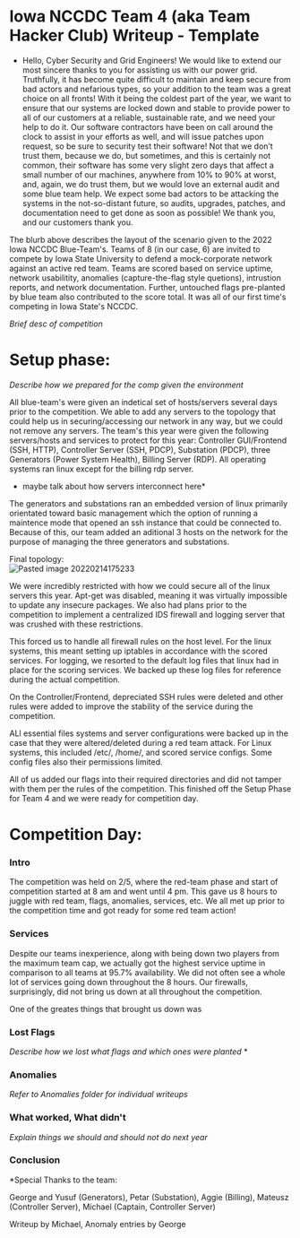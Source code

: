 # Iowa NCCDC Team 4 (aka Team Hacker Club) Writeup - Template

* Hello, Cyber Security and Grid Engineers!
We would like to extend our most sincere thanks to you for assisting us with our power
grid. Truthfully, it has become quite difficult to maintain and keep secure from bad actors and nefarious types, so your addition to the team was a great choice on all fronts!
With it being the coldest part of the year, we want to ensure that our systems are locked
down and stable to provide power to all of our customers at a reliable, sustainable rate, and we need your help to do it. Our software contractors have been on call around the clock to assist in your efforts as well, and will issue patches upon request, so be sure to security test their software! Not that we don’t trust them, because we do, but sometimes, and this is certainly not common, their software has some very slight zero days that affect a small number of our machines, anywhere from 10% to 90% at worst, and, again, we do trust them, but we would love an external audit and some blue team help. We expect some bad actors to be attacking the systems in the not-so-distant future, so audits, upgrades, patches, and documentation need to get done as soon as possible! We thank you, and our customers thank you. 

The blurb above describes the layout of the scenario given to the 2022 Iowa NCCDC Blue-Team's. Teams of 8 (in our case, 6) are invited to compete by Iowa State University to defend a mock-corporate network against an active red team. Teams are scored based on service uptime, network usabilitity, anomalies (capture-the-flag style quetions), intrustion reports, and network documentation. Further, untouched flags pre-planted by blue team also contributed to the score total. It was all of our first time's competing in Iowa State's NCCDC.

*Brief desc of competition*


# Setup phase:
*Describe how we prepared for the comp given the environment*

All blue-team's were given an indetical set of hosts/servers several days prior to the competition. We able to add any servers to the topology that could help us in securing/accessing our network in any way, but we could not remove any servers. The team's this year were given the following servers/hosts and services to protect for this year: Controller GUI/Frontend (SSH, HTTP), Controller Server (SSH, PDCP), Substation (PDCP), three Generators (Power System Health), Billing Server (RDP). All operating systems ran linux except for the billing rdp server.
* maybe talk about how servers interconnect here*

The generators and substations ran an embedded version of linux primarily orientated toward basic management which the option of running a maintence mode that opened an ssh instance that could be connected to. Because of this, our team added an aditional 3 hosts on the network for the purpose of managing the three generators and substations.

Final topology:   
![Pasted image 20220214175233](https://user-images.githubusercontent.com/75512760/156289367-135f2044-84f3-4cf5-83e0-6bc645d8cb5e.png)


We were incredibly restricted with how we could secure all of the linux servers this year. Apt-get was disabled, meaning it was virtually impossible to update any insecure packages. We also had plans prior to the competition to implement a centralized IDS firewall and logging server that was crushed with these restrictions. 

This forced us to handle all firewall rules on the host level. For the linux systems, this meant setting up iptables in accordance with the scored services. For logging, we resorted to the default log files that linux had in place for the scoring services. We backed up these log files for reference during the actual competition.

On the Controller/Frontend, depreciated SSH rules were deleted and other rules were added to improve the stability of the service during the competition.

ALl essential files systems and server configurations were backed up in the case that they were altered/deleted during a red team attack. For Linux systems, this included /etc/, /home/, and scored service configs. Some config files also their permissions limited.

All of us added our flags into their required directories and did not tamper with them per the rules of the competition. This finished off the Setup Phase for Team 4 and we were ready for competition day.

# Competition Day:
### Intro
The competition was held on 2/5, where the red-team phase and start of competition started at 8 am and went until 4 pm. This gave us 8 hours to juggle with red team, flags, anomalies, services, etc. We all met up prior to the competition time and got ready for some red team action!

### Services
Despite our teams inexperience, along with being down two players from the maximum team cap, we actually got the highest service uptime in comparison to all teams at 95.7% availability. We did not often see a whole lot of services going down throughout the 8 hours. Our firewalls, surprisingly, did not bring us down at all throughout the competition. 

One of the greates things that brought us down was 

### Lost Flags
*Describe how we lost what flags and which ones were planted*
*
### Anomalies

*Refer to Anomalies folder for individual writeups*

### What worked, What didn't 
*Explain things we should and should not do next year*

### Conclusion


*Special Thanks to the team:

George and Yusuf (Generators), Petar (Substation), Aggie (Billing),  Mateusz (Controller Server),  Michael (Captain, Controller Server)

Writeup by Michael, Anomaly entries by George



